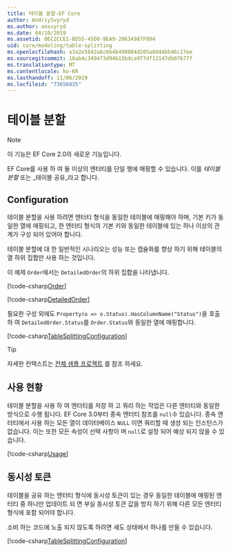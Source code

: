 ```yaml
---
title: 테이블 분할-EF Core
author: AndriySvyryd
ms.author: ansvyryd
ms.date: 04/10/2019
ms.assetid: 0EC2CCE1-BD55-45D8-9EA9-20634987F094
uid: core/modeling/table-splitting
ms.openlocfilehash: a3a2e5842a6c6b4b490084d205a0d44bb46c17ee
ms.sourcegitcommit: 18ab4c349473d94b15b4ca977df12147db07b77f
ms.translationtype: MT
ms.contentlocale: ko-KR
ms.lasthandoff: 11/06/2019
ms.locfileid: "73656035"
---
```

# <a name="table-splitting"></a>테이블 분할

>[!NOTE]
> 이 기능은 EF Core 2.0의 새로운 기능입니다.

EF Core를 사용 하 여 둘 이상의 엔터티를 단일 행에 매핑할 수 있습니다. 이를 _테이블 분할_ 또는 _테이블 공유_라고 합니다.

## <a name="configuration"></a>Configuration

테이블 분할을 사용 하려면 엔터티 형식을 동일한 테이블에 매핑해야 하며, 기본 키가 동일한 열에 매핑되고, 한 엔터티 형식의 기본 키와 동일한 테이블에 있는 하나 이상의 관계가 구성 되어 있어야 합니다.

테이블 분할에 대 한 일반적인 시나리오는 성능 또는 캡슐화를 향상 하기 위해 테이블의 열 하위 집합만 사용 하는 것입니다.

이 예제 `Order`에서는 `DetailedOrder`의 하위 집합을 나타냅니다.

[!code-csharp[Order](../../../samples/core/Modeling/TableSplitting/Order.cs?name=Order)]

[!code-csharp[DetailedOrder](../../../samples/core/Modeling/TableSplitting/DetailedOrder.cs?name=DetailedOrder)]

필요한 구성 외에도 `Property(o => o.Status).HasColumnName("Status")`을 호출 하 여 `DetailedOrder.Status`를 `Order.Status`와 동일한 열에 매핑합니다.

[!code-csharp[TableSplittingConfiguration](../../../samples/core/Modeling/TableSplitting/TableSplittingContext.cs?name=TableSplitting&highlight=3)]

> [!TIP]
> 자세한 컨텍스트는 [전체 샘플 프로젝트](https://github.com/aspnet/EntityFramework.Docs/tree/master/samples/core/Modeling/TableSplitting) 를 참조 하세요.

## <a name="usage"></a>사용 현황

테이블 분할을 사용 하 여 엔터티를 저장 하 고 쿼리 하는 작업은 다른 엔터티와 동일한 방식으로 수행 됩니다. EF Core 3.0부터 종속 엔터티 참조를 `null`수 있습니다. 종속 엔터티에서 사용 하는 모든 열이 데이터베이스 `NULL` 이면 쿼리할 때 생성 되는 인스턴스가 없습니다. 이는 또한 모든 속성이 선택 사항이 며 `null`로 설정 되어 예상 되지 않을 수 있습니다.

[!code-csharp[Usage](../../../samples/core/Modeling/TableSplitting/Program.cs?name=Usage)]

## <a name="concurrency-tokens"></a>동시성 토큰

테이블을 공유 하는 엔터티 형식에 동시성 토큰이 있는 경우 동일한 테이블에 매핑된 엔터티 중 하나만 업데이트 되 면 부실 동시성 토큰 값을 방지 하기 위해 다른 모든 엔터티 형식에 포함 되어야 합니다.

소비 하는 코드에 노출 되지 않도록 하려면 섀도 상태에서 하나를 만들 수 있습니다.

[!code-csharp[TableSplittingConfiguration](../../../samples/core/Modeling/TableSplitting/TableSplittingContext.cs?name=ConcurrencyToken&highlight=2)]
